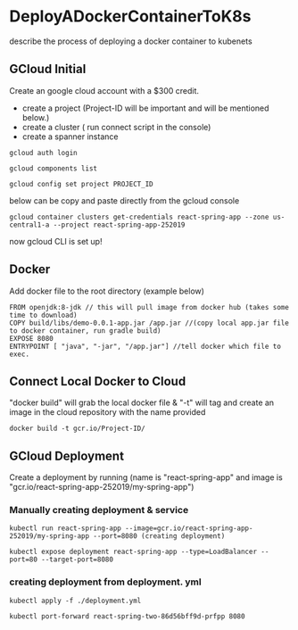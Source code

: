 # DeployADockerContainerToK8s
describe the process of deploying a docker container to kubenets

## GCloud Initial 
Create an google cloud account with a $300 credit. 
- create a project (Project-ID will be important and will be mentioned below.)
- create a cluster ( run connect script in the console)
- create a spanner instance

```
gcloud auth login
```
```
gcloud components list
```
```
gcloud config set project PROJECT_ID
```
below can be copy and paste directly from the gcloud console
```
gcloud container clusters get-credentials react-spring-app --zone us-central1-a --project react-spring-app-252019
```

now gcloud CLI is set up!

## Docker
Add docker file to the root directory (example below)
```
FROM openjdk:8-jdk // this will pull image from docker hub (takes some time to download)
COPY build/libs/demo-0.0.1-app.jar /app.jar //(copy local app.jar file to docker container, run gradle build)
EXPOSE 8080
ENTRYPOINT [ "java", "-jar", "/app.jar"] //tell docker which file to exec.
```

## Connect Local Docker to Cloud

"docker build" will grab the local docker file & "-t" will tag and create an image in the cloud repository with the name provided

```
docker build -t gcr.io/Project-ID/
```

## GCloud Deployment
Create a deployment by running (name is "react-spring-app" and image is "gcr.io/react-spring-app-252019/my-spring-app")
### Manually creating deployment & service
```
kubectl run react-spring-app --image=gcr.io/react-spring-app-252019/my-spring-app --port=8080 (creating deployment)
```
```
kubectl expose deployment react-spring-app --type=LoadBalancer --port=80 --target-port=8080
```
### creating deployment from deployment. yml
```
kubectl apply -f ./deployment.yml
```
```
kubectl port-forward react-spring-two-86d56bff9d-prfpp 8080
```
